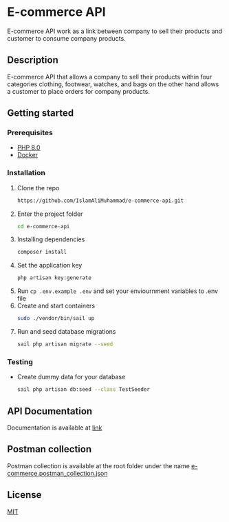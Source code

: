 # E-commerce API 
E-commerce API work as a link between company to sell their products and customer to consume company products.

## Description
E-commerce API that allows a company to sell their products within four categories clothing, footwear, watches, and bags on the other hand allows a customer to place orders for company products.  

## Getting started

### Prerequisites

* [PHP 8.0](https://www.php.net/releases/8.0/en.php)
* [Docker](https://www.docker.com/products/docker-desktop)

### Installation

1. Clone the repo
    ```sh
    https://github.com/IslamAliMuhammad/e-commerce-api.git
    ```
2. Enter the project folder
    ```sh
    cd e-commerce-api
    ```  
3. Installing dependencies
    ```sh
    composer install
    ```
4. Set the application key
    ```sh
    php artisan key:generate
    ```
5. Run `cp .env.example .env` and set your enviournment variables to .env file
6. Create and start containers 
    ```sh
    sudo ./vendor/bin/sail up
    ``` 
7. Run and seed database migrations 
    ```sh
    sail php artisan migrate --seed
    ```

### Testing

* Create dummy data for your database 

    ```sh
    sail php artisan db:seed --class TestSeeder
    ```

## API Documentation
Documentation is available at [link]()

## Postman collection
Postman collection is available at the root folder under the name [e-commerce.postman_collection.json](e-commerce.postman_collection.json)

## License
[MIT](https://choosealicense.com/licenses/mit/)